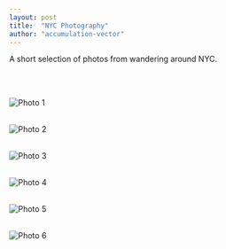 ```yaml
---
layout: post
title:  "NYC Photography"
author: "accumulation-vector"
---
```


A short selection of photos from wandering around NYC.

<br><br>

![Photo 1](/assets/images/nyc.png)
<br><br>

![Photo 2](/assets/images/nyc.png)
<br><br>

![Photo 3](/assets/images/nyc.png)
<br><br>

![Photo 4](/assets/images/nyc.png)
<br><br>

![Photo 5](/assets/images/nyc.png)
<br><br>

![Photo 6](/assets/images/nyc.png)
<br><br>

